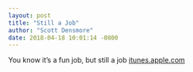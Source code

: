 ```yaml
---
layout: post
title: "Still a Job"
author: "Scott Densmore"
date: 2018-04-18 10:01:14 -0800
---
```


You know it’s a fun job, but still a job  [itunes.apple.com](https://itunes.apple.com/us/album/rock-superstar-feat-chino-moreno-everlast/211508512?i=211510377)
